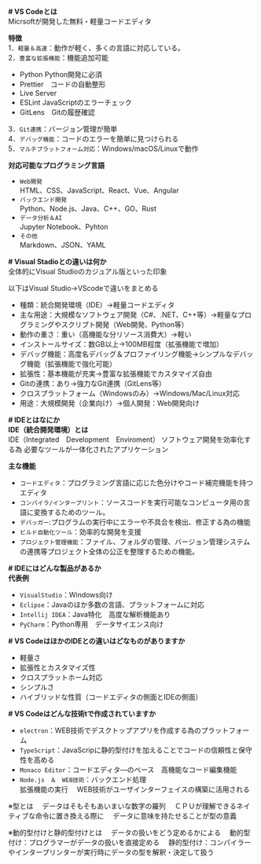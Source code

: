__# VS Codeとは__<br>
Micrsoftが開発した無料・軽量コードエディタ

__特徴__<br>
1．`軽量＆高速`：動作が軽く、多くの言語に対応している。<br>
2．`豊富な拡張機能`：機能追加可能<br>
- Python Python開発に必須
- Prettier　コードの自動整形
- Live Server
- ESLint JavaScriptのエラーチェック
- GitLens　Gitの履歴確認
  
3．`Git連携`：バージョン管理が簡単<br>
4．`デバッグ機能`：コードのエラーを簡単に見つけられる<br>
5．`マルチプラットフォーム対応`：Windows/macOS/Linuxで動作<br>
  
__対応可能なプログラミング言語__<br>
- `Web開発`<br>
  HTML、CSS、JavaScript、React、Vue、Angular
- `バックエンド開発`<br>
  Python、Node.js、Java、C++、GO、Rust
- `データ分析＆AI`<br>
  Jupyter Notebook、Pyhton
- `その他`<br>
  Markdown、JSON、YAML



__# Visual Stadioとの違いは何か__<br>
全体的にVisual Studioのカジュアル版といった印象

以下はVisual Studio→VScodeで違いをまとめる
- 種類：統合開発環境（IDE）→軽量コードエディタ
- 主な用途：大規模なソフトウェア開発（C#、.NET、C++等）→軽量なプログラミングやスクリプト開発（Web開発、Python等）
- 動作の重さ：重い（高機能な分リソース消費大）→軽い
- インストールサイズ：数GB以上→100MB程度（拡張機能で増加）
- デバッグ機能：高度名デバッグ＆プロファイリング機能→シンプルなデバッグ機能（拡張機能で強化可能）
- 拡張性：基本機能が充実→豊富な拡張機能でカスタマイズ自由
- Gitの連携：あり→強力なGit連携（GitLens等）
- クロスプラットフォーム（Windowsのみ）→Windows/Mac/Linux対応
- 用途：大規模開発（企業向け）→個人開発：Web開発向け
  
__# IDEとはなにか__<br>
__IDE（統合開発環境）とは__<br>
IDE（Integrated　Development　Enviroment）
ソフトウェア開発を効率化する為
必要なツールが一体化されたアプリケーション

__主な機能__
- `コードエディタ`：プログラミング言語に応じた色分けやコード補完機能を持つエディタ
- `コンパイラ/インタープリント`：ソースコードを実行可能なコンピュータ用の言語に変換するためのツール。
- `デバッガー`:プログラムの実行中にエラーや不具合を検出、修正する為の機能
- `ビルド自動化ツール`：効率的な開発を支援
- `プロジェクト管理機能`：ファイル、フォルダの管理、バージョン管理システムの連携等プロジェクト全体の公正を整理するための機能。

__# IDEにはどんな製品があるか__<br>
__代表例__
- `VisualStudio`：Windows向け
- `Eclipse`：Javaのほか多数の言語、プラットフォームに対応
- `Intellij IDEA`：Java特化　高度な解析機能あり
- `PyCharm`：Python専用　データサイエンス向け

__# VS CodeはほかのIDEとの違いはどなものがありますか__<br>
- 軽量さ
- 拡張性とカスタマイズ性
- クロスプラットホーム対応
- シンプルさ
- ハイブリッドな性質（コードエディタの側面とIDEの側面）

__# VS Codeはどんな技術tで作成されていますか__<br>
- `electron`：WEB技術でデスクトップアプリを作成する為のプラットフォーム
- `TypeScript`：JavaScripに静的型付けを加えることでコードの信頼性と保守性を高める
- `Monaco Editor`：コードエディタ―のベース　高機能なコード編集機能
- `Node.js　＆　WEB技術`：バックエンド処理<br>拡張機能の実行
　WEB技術がユーザインターフェイスの構築に活用される


※型とは
　データはそもそもあいまいな数字の羅列
　ＣＰＵが理解できるネイティブな命令に置き換える際に
　データに意味を持たせることが型の意義

※動的型付けと静的型付けとは
　データの扱いをどう定めるかによる
　動的型付け：プログラマーがデータの扱いを直接定める
　静的型付け：コンパイラーやインタープリンターが実行時にデータの型を解釈・決定して扱う

　